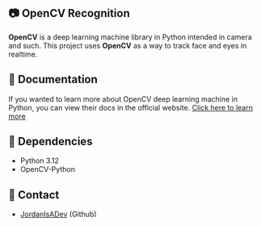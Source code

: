 ## 📷 OpenCV Recognition
**OpenCV** is a deep learning machine library in Python intended in camera and such. This project uses **OpenCV** as a way to track face and eyes in realtime.
## 📃 Documentation
If you wanted to learn more about OpenCV deep learning machine in Python, you can view their docs in the official website. [Click here to learn more](https://docs.opencv.org/4.x/index.html)
## 📜 Dependencies
- Python 3.12
- OpenCV-Python
## 👤 Contact
- [JordanIsADev](https://github.com/jordanisadev) (Github)